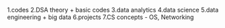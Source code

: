 1.codes
2.DSA theory + basic codes
3.data analytics
4.data science
5.data engineering + big data
6.projects
7.CS concepts - OS, Networking
